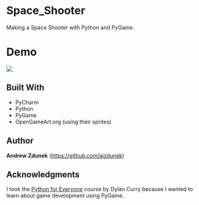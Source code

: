 # Space_Shooter
Making a Space Shooter with Python and PyGame.

# Demo

![](https://media.giphy.com/media/psmQxjDwGbfTZ6Xfam/giphy.gif)

## Built With
- PyCharm
- Python 
- PyGame
- OpenGameArt.org (using their sprites)

## Author

**Andrew Zdunek** (https://github.com/ajzdunek)

## Acknowledgments

I took the [Python for Everyone](https://www.udemy.com/pythonforeveryone/) course by Dylan Curry because I wanted to learn about game development using PyGame.
